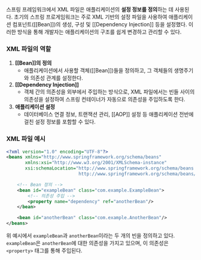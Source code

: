 스프링 프레임워크에서 XML 파일은 애플리케이션의 **설정 정보를 정의**하는 데 사용된다. 초기의 스프링 프로게임워크는 주로 XML 기반의 설정 파일을 사용하여 애플리케이션 컴포넌트([[Bean]])의 생성, 구성 및 [[Dependency Injection]] 등을 설정했다. 이러한 방식을 통해 개발자는 애플리케이션의 구조를 쉽게 변경하고 관리할 수 있다.
### XML 파일의 역할
1. **[[Bean]]의 정의**
	- 애플리케이션에서 사용할 객체([[Bean]])들을 정의하고, 그 객체들의 생명주기와 의존성 관계를 설정한다.
2. **[[Dependency Injection]]**
	- 객체 간의 의존성을 외부에서 주입하는 방식으로, XML 파일에서는 빈들 사이의 의존성을 설정하여 스프링 컨테이너가 자동으로 의존성을 주입하도록 한다.
3. **애플리케이션 설정**
	- 데이터베이스 연결 정보, 트랜잭션 관리, [[AOP]] 설정 등 애플리케이션 전반에 걸친 설정 정보를 포함할 수 있다.

### XML 파일 예시
```xml
<?xml version="1.0" encoding="UTF-8"?>
<beans xmlns="http://www.springframework.org/schema/beans"
       xmlns:xsi="http://www.w3.org/2001/XMLSchema-instance"
       xsi:schemaLocation="http://www.springframework.org/schema/beans
                           http://www.springframework.org/schema/beans/spring-beans.xsd">

    <!-- Bean 정의 -->
    <bean id="exampleBean" class="com.example.ExampleBean">
        <!-- 의존성 주입 -->
        <property name="dependency" ref="anotherBean"/>
    </bean>

    <bean id="anotherBean" class="com.example.AnotherBean"/>
</beans>
```
위 예시에서 `exampleBean`과 `anotherBean`이라는 두 개의 빈을 정의하고 있다. `exampleBean`은 `anotherBean`에 대한 의존성을 가지고 있으며, 이 의존성은 `<property>` 태그를 통해 주입된다.